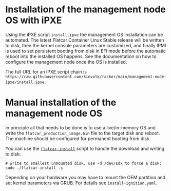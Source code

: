 # Installation of the management node OS with iPXE

Using the iPXE script `install.ipxe` the management OS installation can be automated.
The latest Flatcar Container Linux Stable release will be written to disk, then the kernel console parameters are customized, and finally IPMI is used to set persistent booting from disk in EFI mode before the automatic reboot into the installed OS happens.
See the documentation on how to configure the management node once the OS is installed.

The full URL for an iPXE script chain is `https://raw.githubusercontent.com/kinvolk/racker/main/management-node-ipxe/install.ipxe`.

# Manual installation of the management node OS

In principle all that needs to be done is to use a live/in-memory OS and write the `flatcar_production_image.bin` file to the target disk and reboot.
The machine should be configured for permanent booting from disk.

You can use the [`flatcar-install`](https://raw.githubusercontent.com/kinvolk/init/flatcar-master/bin/flatcar-install) script to handle the download and writing to disk:

```
# write to smallest unmounted disk, use -d /dev/sdx to force a disk:
sudo ./flatcar-install -s
```

Depending on your hardware you may have to mount the OEM partition and set kernel parameters via GRUB.
For details see `install-ignition.yaml`.
